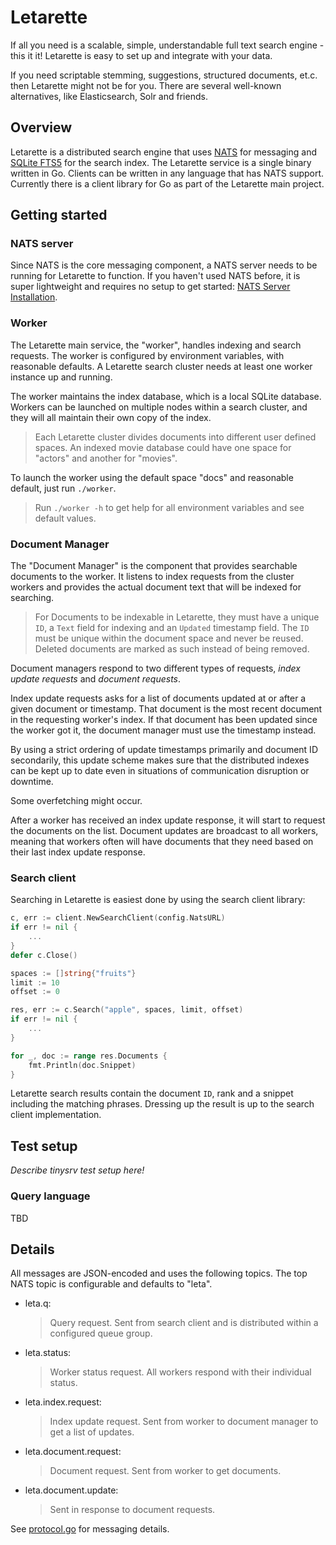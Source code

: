 # Letarette

If all you need is a scalable, simple, understandable full text search engine - this it it!
Letarette is easy to set up and integrate with your data.

If you need scriptable stemming, suggestions, structured documents, et.c. then Letarette might not be for you.
There are several well-known alternatives, like Elasticsearch, Solr and friends.

## Overview

Letarette is a distributed search engine that uses [NATS][NATS] for messaging and [SQLite FTS5][FTS5] for the search index.
The Letarette service is a single binary written in Go. Clients can be written in any language that has NATS
support. Currently there is a client library for Go as part of the Letarette main project.

## Getting started

### NATS server
Since NATS is the core messaging component, a NATS server needs to be running for Letarette to function. If you haven't used NATS before, it is super lightweight and requires no setup to get started: [NATS Server Installation][NATS Installation].

### Worker
The Letarette main service, the "worker", handles indexing and search requests.
The worker is configured by environment variables, with reasonable defaults. A Letarette search cluster needs at least one worker instance up and running.

The worker maintains the index database, which is a local SQLite database. Workers can be launched on multiple nodes within a search cluster, and they will all maintain their own copy of the index.

> Each Letarette cluster divides documents into different user defined spaces. An indexed movie database could have one space for "actors" and another for "movies".

To launch the worker using the default space "docs" and reasonable default, just run `./worker`. 

> Run `./worker -h` to get help for all environment variables and see default values.

### Document Manager
The "Document Manager" is the component that provides searchable documents to the worker. It listens to index requests from the cluster workers and provides the actual document text that will be indexed for searching.

> For Documents to be indexable in Letarette, they must have a unique `ID`, a `Text` field for indexing and an `Updated` timestamp field. The `ID` must be unique within the document space and never be reused. Deleted documents are marked as such instead of being removed.

Document managers respond to two different types of requests, _index update requests_ and _document requests_.

Index update requests asks for a list of documents updated at or after a given document or timestamp. That document is the most recent document in the requesting worker's index. If that document has been updated since the worker got it, the document manager must use the timestamp instead.

By using a strict ordering of update timestamps primarily and document ID secondarily, this update scheme makes sure that the distributed indexes can be kept up to date even in situations of communication disruption or downtime.

Some overfetching might occur.

After a worker has received an index update response, it will start to request the documents on the list. Document updates are broadcast to all workers, meaning that workers often will have documents that they need based on their last index update response.

### Search client
Searching in Letarette is easiest done by using the search client library:

```go
c, err := client.NewSearchClient(config.NatsURL)
if err != nil {
    ...
}
defer c.Close()

spaces := []string{"fruits"}
limit := 10
offset := 0

res, err := c.Search("apple", spaces, limit, offset)
if err != nil {
    ...
}

for _, doc := range res.Documents {
    fmt.Println(doc.Snippet)
}
```

Letarette search results contain the document `ID`, rank and a snippet including the matching phrases. Dressing up the result is up to the search client implementation.

## Test setup

_Describe tinysrv test setup here!_

### Query language

TBD

## Details

All messages are JSON-encoded and uses the following topics.
The top NATS topic is configurable and defaults to "leta".

- leta.q:
    >Query request. Sent from search client and is distributed within a configured queue group.
- leta.status:
    >Worker status request. All workers respond with their individual status.
- leta.index.request:
    >Index update request. Sent from worker to document manager to get a list of updates.
- leta.document.request:
    >Document request. Sent from worker to get documents.
- leta.document.update:
    >Sent in response to document requests.

See [protocol.go](pkg/protocol/protocol.go) for messaging details.

[NATS]: https://nats.io
[FTS5]: https://www.sqlite.org/fts5.html
[NATS Installation]: https://nats-io.github.io/docs/nats_server/installation.html
